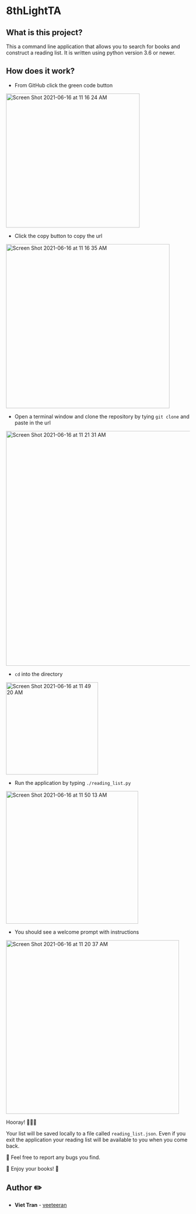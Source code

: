 # 8thLightTA

## What is this project?
This a command line application that allows you to search for books and construct a reading list. It is written using python version 3.6 or newer.

## How does it work?
* From GitHub click the green code button
<img width="366" alt="Screen Shot 2021-06-16 at 11 16 24 AM" src="https://user-images.githubusercontent.com/14856004/122251359-0c2fbe00-ce90-11eb-9180-3b7e60388a88.png">


* Click the copy button to copy the url
<img width="448" alt="Screen Shot 2021-06-16 at 11 16 35 AM" src="https://user-images.githubusercontent.com/14856004/122251590-413c1080-ce90-11eb-91d6-a44be4d8ce62.png">

* Open a terminal window and clone the repository by tying `git clone` and paste in the url
<img width="641" alt="Screen Shot 2021-06-16 at 11 21 31 AM" src="https://user-images.githubusercontent.com/14856004/122251750-69c40a80-ce90-11eb-8256-40c08905b081.png">

* `cd` into the directory
<img width="252" alt="Screen Shot 2021-06-16 at 11 49 20 AM" src="https://user-images.githubusercontent.com/14856004/122251923-90824100-ce90-11eb-9dff-be05a6cb1777.png">

* Run the application by typing `./reading_list.py`
<img width="362" alt="Screen Shot 2021-06-16 at 11 50 13 AM" src="https://user-images.githubusercontent.com/14856004/122252129-bc052b80-ce90-11eb-8903-244818148c79.png">

* You should see a welcome prompt with instructions
<img width="474" alt="Screen Shot 2021-06-16 at 11 20 37 AM" src="https://user-images.githubusercontent.com/14856004/122252186-c7585700-ce90-11eb-9604-9976b5d95347.png">

Hooray! 🎉🎉🎉

Your list will be saved locally to a file called `reading_list.json`.
Even if you exit the application your reading list will be available to you when you come back.

🐞 Feel free to report any bugs you find.

📖 Enjoy your books! 📖

## Author ✏️
* **Viet Tran** - [veeteeran](https://github.com/veeteeran)


